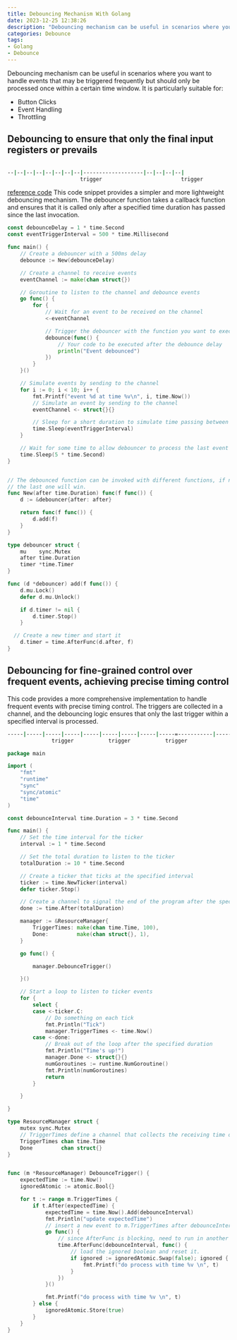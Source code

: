 ```yaml
---
title: Debouncing Mechanism With Golang
date: 2023-12-25 12:38:26
description: "Debouncing mechanism can be useful in scenarios where you want to handle events that may be triggered frequently but should only be processed once within a certain time window. It is particularly suitable for: Button Clicks, Event Handling, Throttling"
categories: Debounce
tags:
- Golang
- Debounce
---
```


Debouncing mechanism can be useful in scenarios where you want to handle events that may be triggered frequently but should only be processed once within a certain time window. It is particularly suitable for:

- Button Clicks
- Event Handling
- Throttling

<!--more-->

## Debouncing to ensure that only the final input registers or prevails

```sh

--|--|--|--|--|--|--|--|-------------------|--|--|--|--|
                       trigger                         trigger
```

[reference code](https://github.com/bep/debounce/blob/master/debounce.go)
This code snippet provides a simpler and more lightweight debouncing mechanism. The debouncer function takes a callback function and ensures that it is called only after a specified time duration has passed since the last invocation.

``` go
const debounceDelay = 1 * time.Second
const eventTriggerInterval = 500 * time.Millisecond

func main() {
	// Create a debouncer with a 500ms delay
	debounce := New(debounceDelay)

	// Create a channel to receive events
	eventChannel := make(chan struct{})

	// Goroutine to listen to the channel and debounce events
	go func() {
		for {
			// Wait for an event to be received on the channel
			<-eventChannel

			// Trigger the debouncer with the function you want to execute
			debounce(func() {
				// Your code to be executed after the debounce delay
				println("Event debounced")
			})
		}
	}()

	// Simulate events by sending to the channel
	for i := 0; i < 10; i++ {
		fmt.Printf("event %d at time %v\n", i, time.Now())
		// Simulate an event by sending to the channel
		eventChannel <- struct{}{}

		// Sleep for a short duration to simulate time passing between events
		time.Sleep(eventTriggerInterval)
	}

	// Wait for some time to allow debouncer to process the last event
	time.Sleep(5 * time.Second)
}


// The debounced function can be invoked with different functions, if needed,
// the last one will win.
func New(after time.Duration) func(f func()) {
	d := &debouncer{after: after}

	return func(f func()) {
		d.add(f)
	}
}

type debouncer struct {
	mu    sync.Mutex
	after time.Duration
	timer *time.Timer
}

func (d *debouncer) add(f func()) {
	d.mu.Lock()
	defer d.mu.Unlock()

	if d.timer != nil {
		d.timer.Stop()
	}

  // Create a new timer and start it
	d.timer = time.AfterFunc(d.after, f)
}

```


## Debouncing for fine-grained control over frequent events, achieving precise timing control

This code provides a more comprehensive implementation to handle frequent events with precise timing control. The triggers are collected in a channel, and the debouncing logic ensures that only the last trigger within a specified interval is processed.

```sh
-----|-----|-----|-----|-----|-----|-----|-----|-----=-----------|----- ----- -----=-----
              trigger           trigger           trigger                      trigger
```

```go
package main

import (
	"fmt"
	"runtime"
	"sync"
	"sync/atomic"
	"time"
)

const debounceInterval time.Duration = 3 * time.Second

func main() {
	// Set the time interval for the ticker
	interval := 1 * time.Second

	// Set the total duration to listen to the ticker
	totalDuration := 10 * time.Second

	// Create a ticker that ticks at the specified interval
	ticker := time.NewTicker(interval)
	defer ticker.Stop()

	// Create a channel to signal the end of the program after the specified duration
	done := time.After(totalDuration)

	manager := &ResourceManager{
		TriggerTimes: make(chan time.Time, 100),
		Done:         make(chan struct{}, 1),
	}

	go func() {

		manager.DebounceTrigger()

	}()

	// Start a loop to listen to ticker events
	for {
		select {
		case <-ticker.C:
			// Do something on each tick
			fmt.Println("Tick")
			manager.TriggerTimes <- time.Now()
		case <-done:
			// Break out of the loop after the specified duration
			fmt.Println("Time's up!")
			manager.Done <- struct{}{}
			numGoroutines := runtime.NumGoroutine()
			fmt.Println(numGoroutines)
			return
		}

	}

}

type ResourceManager struct {
	mutex sync.Mutex
	// TriggerTimes define a channel that collects the receiving time of each message from the callback channel.
	TriggerTimes chan time.Time
	Done         chan struct{}
}


func (m *ResourceManager) DebounceTrigger() {
	expectedTime := time.Now()
	ignoredAtomic := atomic.Bool{}

	for t := range m.TriggerTimes {
		if t.After(expectedTime) {
			expectedTime = time.Now().Add(debounceInterval)
			fmt.Println("update expectedTime")
			// insert a new event to m.TriggerTimes after debounceInterval.
			go func() {
				// since AfterFunc is blocking, need to run in another thread.
				time.AfterFunc(debounceInterval, func() {
					// load the ignored boolean and reset it.
					if ignored := ignoredAtomic.Swap(false); ignored {
						fmt.Printf("do process with time %v \n", t)
					}
				})
			}()

			fmt.Printf("do process with time %v \n", t)
		} else {
			ignoredAtomic.Store(true)
		}
	}
}

```





